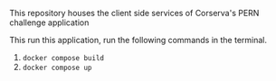 This repository houses the client side services of Corserva's PERN challenge application

This run this application, run the following commands in the terminal.

1. `docker compose build`
2. `docker compose up`